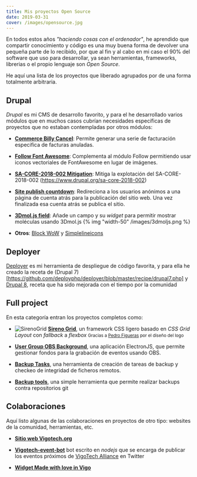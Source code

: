 ```yaml
---
title: Mis proyectos Open Source
date: 2019-03-31
cover: /images/opensource.jpg
---
```


En todos estos años _"haciendo cosas con el ordenador"_, he aprendido que compartir conocimiento y código es una muy buena forma de devolver una pequeña parte de lo recibido, por que al fin y al cabo en mi caso el 90% del software que uso para desarrollar, ya sean herramientas, frameworks, librerias o el propio lenguaje son _Open Source_.

He aquí una lista de los proyectos que liberado agrupados por de una forma totalmente arbitraria.  


## Drupal
_Drupal_ es mi CMS de desarrollo favorito, y para el he desarrollado varios módulos que en muchos casos cubrían necesidades específicas de proyectos que no estaban contempladas por otros módulos:


*  **[Commerce Billy Cancel](https://www.drupal.org/project/commerce_billy_cancel)**: Permite generar una serie de facturación especifica de facturas anuladas.
*  **[Follow Font Awesome](https://www.drupal.org/project/follow_fontawesome)**: Complementa al módulo Follow permitiendo usar iconos vectoriales de FontAwesome en lugar de imágenes.
*  **[SA-CORE-2018-002 Mitigation](https://www.drupal.org/project/sa_core_2018_002)**: Mitiga la explotación del SA-CORE-2018-002 (https://www.drupal.org/sa-core-2018-002)
*  **[Site publish countdown](https://www.drupal.org/project/sitepublishcountdown)**: Redireciona a los usuarios anónimos a una página de cuenta atrás para la publicación del sitio web. Una vez finalizada esa cuenta atrás se publica el sitio.
*  **[3Dmol.js field](https://www.drupal.org/sandbox/sergiocarracedo/2917835)**: Añade un campo y su _widget_ para permitir mostrar moléculas usando 3Dmol.js
{% img "width-50" /images/3dmoljs.png %}

*  **Otros**: [Block WoW](https://www.drupal.org/sandbox/sergiocarracedo/2636362) y [Simplelineicons](https://www.drupal.org/sandbox/sergiocarracedo/2816465)

## Deployer
[Deployer](https://deployer.org/) es mi herramienta de despliegue de código favorita, y para ella he creado la receta de (Drupal 7)[https://github.com/deployphp/deployer/blob/master/recipe/drupal7.php] y [Drupal 8](https://github.com/deployphp/deployer/blob/master/recipe/drupal8.php), receta que ha sido mejorada con el tiempo por la comunidad

## Full project
En esta categoría entran los proyectos completos como:

* ![SirenoGrid](https://sirenogrid.com/logo.png)
**[Sireno Grid](http://sirenogrid.com/)**, un framework CSS ligero basado en _CSS Grid Layout_ con _fallback_ a _flexbox_
  <small>Gracias a [Pedro Figueras](https://www.pedrofigueras.com) por el diseño del logo</small>
  
* **[User Group OBS Background](https://github.com/sergiocarracedo/ug-obs-background)**, una aplicación ElectronJS, que permite gestionar fondos para la grabación de eventos usando OBS.

* **[Backup Tasks](https://github.com/sergiocarracedo/backup-tasks)**, una herramienta de creación de tareas de backup y checkeo de integridad de ficheros remotos.

* **[Backup tools](https://github.com/sergiocarracedo/backup-tools)**, una simple herramienta que permite realizar backups contra repositorios git

## Colaboraciones
Aquí listo algunas de las colaboraciones en proyectos de otro tipo: websites de la comunidad, herramientas, etc.

* **[Sitio web Vigotech.org](https://github.com/sergiocarracedo/vigotech.github.io)**

* **[Vigotech-event-bot](https://github.com/sergiocarracedo/vigotech-event-bot)** bot escrito en _nodejs_ que se encarga de publicar los eventos próximos de [VigoTech Alliance](https://vigotech.org) en Twitter

* **[Widget Made with love in Vigo](https://github.com/VigoTech/vigotech-made-with)**
  